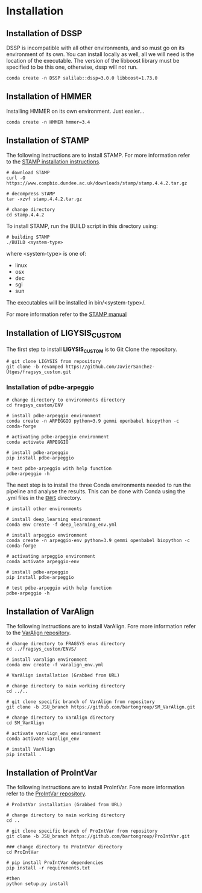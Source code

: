 # Installation

## Installation of DSSP

DSSP is incompatible with all other environments, and so must go on its environment of its own. You can install locally as well, all we will need is the location of the executable. The version of the libboost library must be specified to be this one, otherwise, dssp will not run.

```
conda create -n DSSP salilab::dssp=3.0.0 libboost=1.73.0
```

## Installation of HMMER

Installing HMMER on its own environment. Just easier...

```
conda create -n HMMER hmmer=3.4
```

## Installation of STAMP
The following instructions are to install STAMP. For more information refer to the [STAMP installation instructions](https://www.compbio.dundee.ac.uk/downloads/stamp/INSTALL).

```
# download STAMP
curl -O https://www.compbio.dundee.ac.uk/downloads/stamp/stamp.4.4.2.tar.gz

# decompress STAMP
tar -xzvf stamp.4.4.2.tar.gz

# change directory
cd stamp.4.4.2
```
To install STAMP, run the BUILD script in this directory using:
```
# building STAMP
./BUILD <system-type>
```
where \<system-type\> is one of:

- linux
- osx 
- dec
- sgi
- sun

The executables will be installed in bin/\<system-type\>/.

For more information refer to the [STAMP manual](https://www.compbio.dundee.ac.uk/manuals/stamp.4.4/stamp.html)

## Installation of LIGYSIS<sub>CUSTOM</sub>

The first step to install **LIGYSIS<sub>CUSTOM</sub>** is to Git Clone the repository.

```
# git clone LIGYSIS from repository
git clone -b revamped https://github.com/JavierSanchez-Utges/fragsys_custom.git
```

### Installation of pdbe-arpeggio

```
# change directory to environments directory
cd fragsys_custom/ENV

# install pdbe-arpeggio environment
conda create -n ARPEGGIO python=3.9 gemmi openbabel biopython -c conda-forge

# activating pdbe-arpeggio environment
conda activate ARPEGGIO

# install pdbe-arpeggio
pip install pdbe-arpeggio 

# test pdbe-arpeggio with help function
pdbe-arpeggio -h
```

The next step is to install the three Conda environments needed to run the pipeline and analyse the results. This can be done with Conda using the .yml files in the [`ENVS`](ENVS/) directory.

```
# install other environments

# install deep_learning environment
conda env create -f deep_learning_env.yml

# install arpeggio environment
conda create -n arpeggio-env python=3.9 gemmi openbabel biopython -c conda-forge

# activating arpeggio environment
conda activate arpeggio-env

# install pdbe-arpeggio
pip install pdbe-arpeggio 

# test pdbe-arpeggio with help function
pdbe-arpeggio -h
```

## Installation of VarAlign

The following instructions are to install VarAlign. Fore more information refer to the [VarAlign repository](https://github.com/bartongroup/SM_VarAlign/tree/JSU_branch).

```
# change directory to FRAGSYS envs directory
cd ../fragsys_custom/ENVS/

# install varalign environment
conda env create -f varalign_env.yml

# VarAlign installation (Grabbed from URL)

# change directory to main working directory
cd ../..

# git clone specific branch of VarAlign from repository
git clone -b JSU_branch https://github.com/bartongroup/SM_VarAlign.git

# change directory to VarAlign directory
cd SM_VarAlign

# activate varalign_env environment
conda activate varalign_env

# install VarAlign
pip install .
```

## Installation of ProIntVar

The following instructions are to install ProIntVar. Fore more information refer to the [ProIntVar repository](https://github.com/bartongroup/ProIntVar/tree/JSU_branch).

```
# ProIntVar installation (Grabbed from URL)

# change directory to main working directory
cd ..

# git clone specific branch of ProIntVar from repository
git clone -b JSU_branch https://github.com/bartongroup/ProIntVar.git

### change directory to ProIntVar directory
cd ProIntVar

# pip install ProIntVar dependencies
pip install -r requirements.txt

#then
python setup.py install
```

